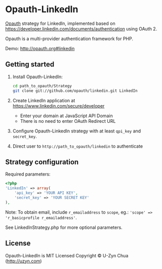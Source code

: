 Opauth-LinkedIn
=============
[Opauth][1] strategy for LinkedIn, implemented based on https://developer.linkedin.com/documents/authentication using OAuth 2.

Opauth is a multi-provider authentication framework for PHP.

Demo: http://opauth.org#linkedin

Getting started
----------------
1. Install Opauth-LinkedIn:
   ```bash
   cd path_to_opauth/Strategy
   git clone git://github.com/opauth/linkedin.git LinkedIn
   ```

2. Create LinkedIn application at https://www.linkedin.com/secure/developer
   - Enter your domain at JavaScript API Domain
   - There is no need to enter OAuth Redirect URL

3. Configure Opauth-LinkedIn strategy with at least `qpi_key` and `secret_key`.

4. Direct user to `http://path_to_opauth/linkedin` to authenticate

Strategy configuration
----------------------
Required parameters:

```php
<?php
'LinkedIn' => array(
	'api_key' => 'YOUR API KEY',
	'secret_key' => 'YOUR SECRET KEY'
),
```

Note: To obtain email, include `r_emailaddress` to `scope`, eg.: `'scope' => 'r_basicprofile r_emailaddress'`.

See LinkedInStrategy.php for more optional parameters.


License
---------
Opauth-LinkedIn is MIT Licensed
Copyright © U-Zyn Chua (http://uzyn.com)

[1]: https://github.com/opauth/opauth
